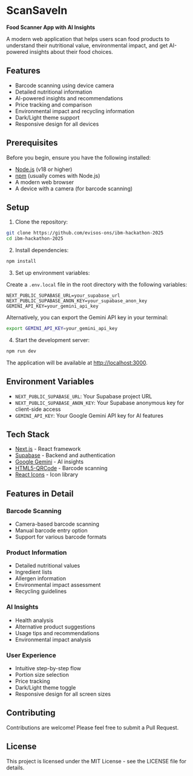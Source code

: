 # ScanSaveIn
**Food Scanner App with AI Insights**

A modern web application that helps users scan food products to understand their nutritional value, environmental impact, and get AI-powered insights about their food choices.

## Features

- Barcode scanning using device camera
- Detailed nutritional information
- AI-powered insights and recommendations
- Price tracking and comparison
- Environmental impact and recycling information
- Dark/Light theme support
- Responsive design for all devices

## Prerequisites

Before you begin, ensure you have the following installed:
- [Node.js](https://nodejs.org/) (v18 or higher)
- [npm](https://www.npmjs.com/) (usually comes with Node.js)
- A modern web browser
- A device with a camera (for barcode scanning)

## Setup

1. Clone the repository:
```bash
git clone https://github.com/evisos-ons/ibm-hackathon-2025
cd ibm-hackathon-2025
```

2. Install dependencies:
```bash
npm install
```

3. Set up environment variables:

Create a `.env.local` file in the root directory with the following variables:
```env
NEXT_PUBLIC_SUPABASE_URL=your_supabase_url
NEXT_PUBLIC_SUPABASE_ANON_KEY=your_supabase_anon_key
GEMINI_API_KEY=your_gemini_api_key
```

Alternatively, you can export the Gemini API key in your terminal:
```bash
export GEMINI_API_KEY=your_gemini_api_key
```

4. Start the development server:
```bash
npm run dev
```

The application will be available at [http://localhost:3000](http://localhost:3000).

## Environment Variables

- `NEXT_PUBLIC_SUPABASE_URL`: Your Supabase project URL
- `NEXT_PUBLIC_SUPABASE_ANON_KEY`: Your Supabase anonymous key for client-side access
- `GEMINI_API_KEY`: Your Google Gemini API key for AI features

## Tech Stack

- [Next.js](https://nextjs.org/) - React framework
- [Supabase](https://supabase.com/) - Backend and authentication
- [Google Gemini](https://deepmind.google/technologies/gemini/) - AI insights
- [HTML5-QRCode](https://github.com/mebjas/html5-qrcode) - Barcode scanning
- [React Icons](https://react-icons.github.io/react-icons/) - Icon library

## Features in Detail

### Barcode Scanning
- Camera-based barcode scanning
- Manual barcode entry option
- Support for various barcode formats

### Product Information
- Detailed nutritional values
- Ingredient lists
- Allergen information
- Environmental impact assessment
- Recycling guidelines

### AI Insights
- Health analysis
- Alternative product suggestions
- Usage tips and recommendations
- Environmental impact analysis

### User Experience
- Intuitive step-by-step flow
- Portion size selection
- Price tracking
- Dark/Light theme toggle
- Responsive design for all screen sizes

## Contributing

Contributions are welcome! Please feel free to submit a Pull Request.

## License

This project is licensed under the MIT License - see the LICENSE file for details.
